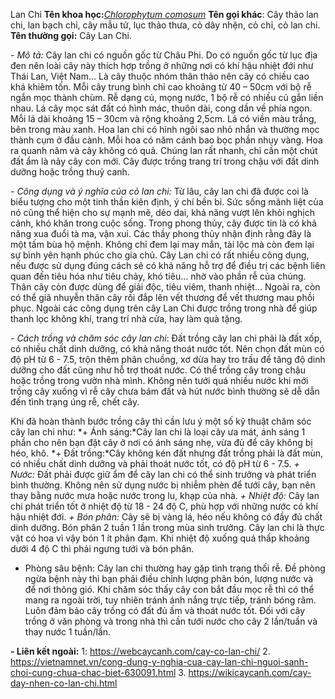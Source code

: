 Lan Chi
**Tên khoa học:**[*Chlorophytum comosum*](https://en.wikipedia.org/wiki/Chlorophytum_comosum)
**Tên gọi khác**: Cây thảo lan chi, lan bạch chỉ, cây mẫu tử, lục thảo thưa, cỏ dây nhện, cỏ chỉ, cỏ lan chi.
**Tên thường gọi:** Cây Lan Chi. 

*- Mô tả:* Cây lan chi có nguồn gốc từ Châu Phi. Do có nguồn gốc từ lục địa đen nên loài cây này thích hợp trồng ở những nơi có khí hậu nhiệt đới như Thái Lan, Việt Nam…
Là cây thuộc nhóm thân thảo nên cây có chiều cao khá khiêm tốn. Mỗi cây trung bình chỉ cao khoảng từ 40 – 50cm với bộ rễ ngắn mọc thành chùm. Rễ dạng củ, mọng nước, 1 bộ rễ có nhiều củ gắn liền nhau. Lá cây mọc sát đất có hình mác, thuôn dài, cong dần về phía ngọn. Mỗi lá dài khoảng 15 – 30cm và rộng khoảng 2,5cm. Lá có viền màu trắng, bên trong màu xanh.
Hoa lan chi có hình ngôi sao nhỏ nhắn và thường mọc thành cụm ở đầu cành. Mỗi hoa có năm cánh bao bọc phần nhụy vàng. Hoa ra quanh năm và cây không có quả. Chúng lan rất nhanh, chỉ cần một chút đất ẩm là nảy cây con mới. Cây được trồng trang trí trong chậu với đất dinh dưỡng hoặc trồng thuỷ canh.

*- Công dụng và ý nghĩa của cỏ lan chi:* Từ lâu, cây lan chi đã được coi là biểu tượng cho một tinh thần kiên định, ý chí bền bỉ. Sức sống mãnh liệt của nó cũng thể hiện cho sự mạnh mẽ, dẻo dai, khả năng vượt lên khỏi nghịch cảnh, khó khăn trong cuộc sống.
Trong phong thủy, cây được tin là có khả năng xua đuổi tà ma, vận xui. Các thầy phong thủy nhận định rằng đây là một tấm bùa hộ mệnh. Không chỉ đem lại may mắn, tài lộc mà còn đem lại sự bình yên hạnh phúc cho gia chủ.
Cây Lan chi có rất nhiều công dụng, nếu được sử dụng đúng cách sẽ có khả năng hỗ trợ để điều trị các bệnh liên quan đến tiêu hóa như tiêu chảy, khó tiêu… nhờ vào phần rễ của chúng. Thân cây còn được dùng để giải độc, tiêu viêm, thanh nhiệt… Ngoài ra, còn có thể giã nhuyễn thân cây rồi đắp lên vết thương để vết thương mau phồi phục.
Ngoài các công dụng trên cây Lan Chi được trồng trong nhà để giúp thanh lọc không khí, trang trí nhà cửa, hay làm quà tặng.

*- Cách trồng và chăm sóc cây lan chi*:
Đất trồng cây lan chi phải là đất xốp, có nhiều chất dinh dưỡng, có khả năng thoát nước tốt. Nên chọn đất mùn có độ pH từ 6 - 7.5, trộn thêm phân chuồng, xơ dừa hay tro trấu để tăng độ dinh dưỡng cho đất cũng như hỗ trợ thoát nước. Có thể trồng cây trong chậu hoặc trồng trong vườn nhà mình. Không nên tưới quá nhiều nước khi mới trồng cây xuống vì rễ cây chưa bám đất và hút nước bình thường sẽ dễ dẫn đến tình trạng úng rễ, chết cây.

Khi đã hoàn thành bước trồng cây thì cần lưu ý một số kỹ thuật chăm sóc cây lan chi như:
*+ Ánh sáng:*Cây lan chi là loại cây ưa mát, ánh sáng 1 phần cho nên bạn đặt cây ở nơi có ánh sáng nhẹ, vừa đủ để cây không bị héo, khô.
*+ Đất trồng:*Cây không kén đất nhưng đất trồng phải là đất mùn, có nhiều chất dinh dưỡng và phải thoát nước tốt, có độ pH từ 6 - 7.5.
*+ Nước:* Đất phải được giữ ẩm để cây lan chi có thể sinh trưởng và phát triển bình thường. Không nên sử dụng nước bị nhiễm phèn để tưới cây, bạn nên thay bằng nước mưa hoặc nước trong lu, khạp của nhà.
*+ Nhiệt độ:* Cây lan chi phát triển tốt ở nhiệt độ từ 18 - 24 độ C, phù hợp với những nước có khí hậu nhiệt đới.
*+ Bón phân:* Cây sẽ bị vàng lá, héo nếu không có đầy đủ chất dinh dưỡng. Bón phân 2 tuần 1 lần trong mùa sinh trưởng. Cây lan chi là thực vật có hoa vì vậy bón 1 ít phân đạm. Khi nhiệt độ xuống quá thấp khoảng dưới 4 độ C thì phải ngưng tưới và bón phân.
+ Phòng sâu bệnh: Cây lan chi thường hay gặp tình trạng thối rễ. Đề phòng ngừa bệnh này thì bạn phải điều chỉnh lượng phân bón, lượng nước và để nơi thông gió. Khi chăm sóc thấy cây con bắt đầu mọc rễ thì có thể mang ra ngoài trời, tuy nhiên tránh ánh nắng trực tiếp, tránh bóng râm. Luôn đảm bảo cây trồng có đất đủ ấm và thoát nước tốt.
Đối với cây trồng ở văn phòng và trong nhà thì cần tưới nước cho cây 2 lần/tuần và thay nước 1 tuần/lần.

**- Liên kết ngoài:**
1: <https://webcaycanh.com/cay-co-lan-chi/>
2. <https://vietnamnet.vn/cong-dung-y-nghia-cua-cay-lan-chi-nguoi-sanh-choi-cung-chua-chac-biet-630091.html>
3. <https://wikicaycanh.com/cay-day-nhen-co-lan-chi.html>

